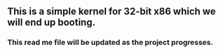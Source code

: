 ## This is a simple kernel for 32-bit x86 which we will end up booting. 

### This read me file will be updated as the project progresses.
